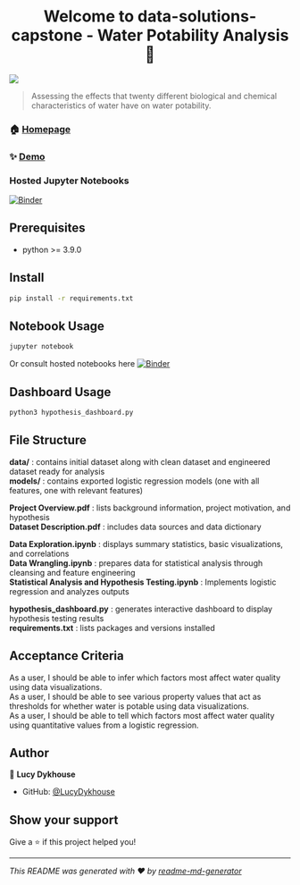 <h1 align="center">Welcome to data-solutions-capstone - Water Potability Analysis 👋</h1>
<p>
  <img src="https://img.shields.io/badge/python-%3E%3D3.9.0-blue" />
</p>

> Assessing the effects that twenty different biological and chemical characteristics of water have on water potability.

### 🏠 [Homepage](https://github.com/LucyDykhouse/data-solutions-capstone)  

### ✨ [Demo](https://youtu.be/0J1T3294BKc)

### Hosted Jupyter Notebooks
[![Binder](https://mybinder.org/badge_logo.svg)](https://mybinder.org/v2/gh/LucyDykhouse/data-solutions-capstone/main)

## Prerequisites

- python >= 3.9.0

## Install

```sh
pip install -r requirements.txt
```

## Notebook Usage
```sh
jupyter notebook
```
Or consult hosted notebooks here [![Binder](https://mybinder.org/badge_logo.svg)](https://mybinder.org/v2/gh/LucyDykhouse/data-solutions-capstone/main)

## Dashboard Usage
```sh
python3 hypothesis_dashboard.py
```

## File Structure
**data/** : contains initial dataset along with clean dataset and engineered dataset ready for analysis  
**models/** : contains exported logistic regression models (one with all features, one with relevant features)  

**Project Overview.pdf** : lists background information, project motivation, and hypothesis  
**Dataset Description.pdf** : includes data sources and data dictionary  

**Data Exploration.ipynb** : displays summary statistics, basic visualizations, and correlations  
**Data Wrangling.ipynb** : prepares data for statistical analysis through cleansing and feature engineering  
**Statistical Analysis and Hypothesis Testing.ipynb** : Implements logistic regression and analyzes outputs  

**hypothesis_dashboard.py** : generates interactive dashboard to display hypothesis testing results  
**requirements.txt** : lists packages and versions installed  

## Acceptance Criteria
As a user, I should be able to infer which factors most affect water quality using data visualizations.  
As a user, I should be able to see various property values that act as thresholds for whether water is potable using data visualizations.  
As a user, I should be able to tell which factors most affect water quality using quantitative values from a logistic regression.  

## Author

👤 **Lucy Dykhouse**

* GitHub: [@LucyDykhouse](https://github.com/LucyDykhouse)

## Show your support

Give a ⭐️ if this project helped you!

***
_This README was generated with ❤️ by [readme-md-generator](https://github.com/kefranabg/readme-md-generator)_
